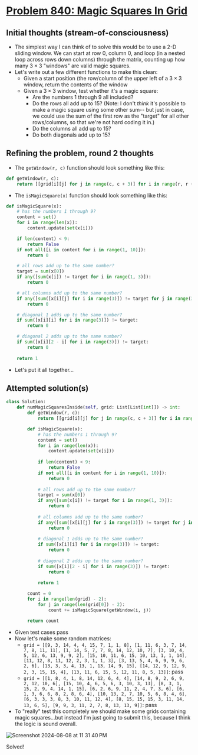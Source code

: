 # [Problem 840: Magic Squares In Grid](https://leetcode.com/problems/magic-squares-in-grid/description/?envType=daily-question)

## Initial thoughts (stream-of-consciousness)
- The simplest way I can think of to solve this would be to use a 2-D sliding window.  We can start at row 0, column 0, and loop (in a nested loop across rows down columns) through the matrix, counting up how many $3 \times 3$ "windows" are valid magic squares.
- Let's write out a few different functions to make this clean:
    - Given a start position (the row/column of the upper left of a $3 \times 3$ window, return the contents of the window
    - Given a $3 \times 3$ window, test whether it's a magic square:
        - Are the numbers 1 through 9 all included?
        - Do the rows all add up to 15? (Note: I don't *think* it's possible to make a magic square using some other sum-- but just in case, we could use the sum of the first row as the "target" for all other rows/columns, so that we're not hard coding it in.)
        - Do the columns all add up to 15?
        - Do both diagonals add up to 15?

## Refining the problem, round 2 thoughts
- The `getWindow(r, c)` function should look something like this:
```python
def getWindow(r, c):
    return [[grid[i][j] for j in range(c, c + 3)] for i in range(r, r + 3)]
```
- The `isMagicSquare(x)` function should look something like this:
```python
def isMagicSquare(x):
    # has the numbers 1 through 9?
    content = set()
    for i in range(len(x)):
        content.update(set(x[i]))

    if len(content) < 9:
        return False
    if not all([i in content for i in range(1, 10)]):
        return 0

    # all rows add up to the same number?
    target = sum(x[0])
    if any([sum(x[i]) != target for i in range(1, 3)]):
        return 0

    # all columns add up to the same number?
    if any([sum([x[i][j] for i in range(3)]) != target for j in range(3)]):
        return 0

    # diagonal 1 adds up to the same number?
    if sum([x[i][i] for i in range(3)]) != target:
        return 0

    # diagonal 2 adds up to the same number?
    if sum([x[i][2 - i] for i in range(3)]) != target:
        return 0
    
    return 1
```
- Let's put it all together...

## Attempted solution(s)
```python
class Solution:
    def numMagicSquaresInside(self, grid: List[List[int]]) -> int:
        def getWindow(r, c):
            return [[grid[i][j] for j in range(c, c + 3)] for i in range(r, r + 3)]

        def isMagicSquare(x):
            # has the numbers 1 through 9?
            content = set()
            for i in range(len(x)):
                content.update(set(x[i]))
        
            if len(content) < 9:
                return False
            if not all([i in content for i in range(1, 10)]):
                return 0
        
            # all rows add up to the same number?
            target = sum(x[0])
            if any([sum(x[i]) != target for i in range(1, 3)]):
                return 0
        
            # all columns add up to the same number?
            if any([sum([x[i][j] for i in range(3)]) != target for j in range(3)]):
                return 0
        
            # diagonal 1 adds up to the same number?
            if sum([x[i][i] for i in range(3)]) != target:
                return 0
        
            # diagonal 2 adds up to the same number?
            if sum([x[i][2 - i] for i in range(3)]) != target:
                return 0
            
            return 1

        count = 0
        for i in range(len(grid) - 2):
            for j in range(len(grid[0]) - 2):
                count += isMagicSquare(getWindow(i, j))

        return count
```
- Given test cases pass
- Now let's make some random matrices:
    - `grid = [[9, 3, 14, 4, 4, 15, 7, 1, 1, 8], [1, 11, 6, 3, 7, 14, 7, 8, 11, 11], [1, 14, 5, 7, 7, 8, 14, 12, 10, 7], [3, 10, 4, 5, 12, 6, 13, 9, 9, 2], [15, 10, 11, 6, 15, 10, 13, 1, 1, 14], [11, 12, 8, 11, 12, 2, 3, 1, 1, 3], [3, 13, 5, 4, 6, 9, 9, 6, 2, 6], [13, 3, 3, 4, 13, 1, 13, 14, 9, 15], [14, 12, 9, 12, 9, 2, 3, 15, 15, 4], [13, 11, 6, 15, 5, 12, 11, 8, 5, 13]]`: pass
    - `grid = [[1, 8, 4, 1, 8, 14, 12, 6, 4, 4], [14, 8, 9, 2, 6, 9, 2, 12, 10, 6], [15, 10, 4, 6, 5, 6, 3, 10, 3, 13], [8, 3, 1, 15, 2, 9, 4, 14, 1, 15], [6, 2, 6, 9, 11, 2, 4, 7, 3, 6], [6, 1, 3, 6, 6, 8, 2, 8, 6, 4], [10, 13, 2, 7, 10, 5, 6, 8, 4, 6], [6, 3, 3, 3, 8, 3, 10, 11, 12, 4], [8, 15, 15, 15, 3, 11, 14, 13, 6, 5], [9, 9, 3, 11, 2, 7, 8, 13, 13, 9]]`: pass
- To "really" test this completely we should make some grids containing magic squares...but instead I'm just going to submit this, because I think the logic is sound overall.

![Screenshot 2024-08-08 at 11 31 40 PM](https://github.com/user-attachments/assets/062aac28-06ae-4393-bcde-fb714386f611)

Solved!
